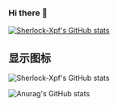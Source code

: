 ### Hi there 👋

<!--
**Sherlock-Xpf/Sherlock-Xpf** is a ✨ _special_ ✨ repository because its `README.md` (this file) appears on your GitHub profile.

Here are some ideas to get you started:


- 👯 I’m looking to collaborate on ...
- 🤔 I’m looking for help with ...
 💬 Ask me about ...
 📫 How to reach me: ...
- 😄 Pronouns: ...
- ⚡ Fun fact: ...
-->
[![Sherlock-Xpf's GitHub stats](https://github-readme-stats.vercel.app/api?username=59010328)](https://github.com/anuraghazra/github-readme-stats)

## 显示图标  
![Sherlock-Xpf's GitHub stats](https://github-readme-stats.vercel.app/api?username=59010328&show_icons=true)

![Anurag's GitHub stats](https://github-readme-stats.vercel.app/api?username=59010328&show_icons=true&theme=radical)

